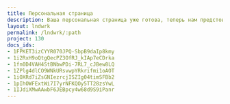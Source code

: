 ```yaml
---
title: Персональная страница
description: Ваша персональная страница уже готова, теперь нам предстоит вместе спроектировать ваш персональный дом.
layout: lndwrk
permalink: /lndwrk/:path
project: 130
docs_ids:
- 1FPKET3izCYYR070JPQ-SbpB9daIp8kmy
- 1i2RxH9oQtgQecPZ3OfRJ_kIAp7eCDrka
- 1fn0D4VAH4StBNbwPDi-7RL7_cJBew8LQ
- 1ZPlg4dlCO9WNkURsvwpYRkrifmi1oAOT
- 1iOXRd7iZsGNIezrcjISZIg04timSFBb2
- 1pIhOWFExtWi7I7yrNFKQOy5TT28zsYwL
- 1IJdiXMwAAwbF6JEBpcy4w68d9S9iPanr
---
```

